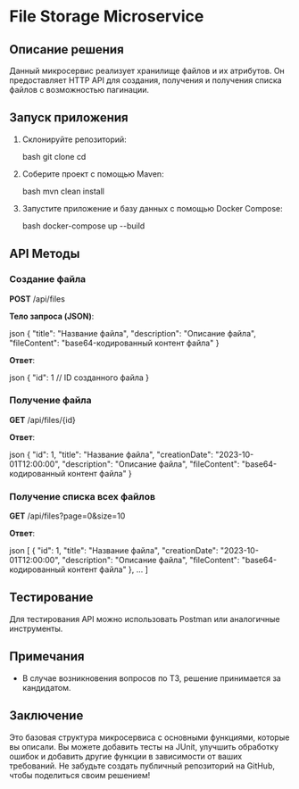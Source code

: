 # File Storage Microservice

## Описание решения

Данный микросервис реализует хранилище файлов и их атрибутов. Он предоставляет HTTP API для создания, получения и получения списка файлов с возможностью пагинации.

## Запуск приложения

1. Склонируйте репозиторий:

   bash
   git clone <repository-url>
   cd <repository-directory>

2. Соберите проект с помощью Maven:

   bash
   mvn clean install

3. Запустите приложение и базу данных с помощью Docker Compose:

   bash
   docker-compose up --build


## API Методы

### Создание файла

**POST** /api/files

**Тело запроса (JSON)**:

json
{
"title": "Название файла",
"description": "Описание файла",
"fileContent": "base64-кодированный контент файла"
}

**Ответ**:

json
{
"id": 1 // ID созданного файла
}

### Получение файла

**GET** /api/files/{id}

**Ответ**:

json
{
"id": 1,
"title": "Название файла",
"creationDate": "2023-10-01T12:00:00",
"description": "Описание файла",
"fileContent": "base64-кодированный контент файла"
}


### Получение списка всех файлов

**GET** /api/files?page=0&size=10

**Ответ**:

json
[
{
"id": 1,
"title": "Название файла",
"creationDate": "2023-10-01T12:00:00",
"description": "Описание файла",
"fileContent": "base64-кодированный контент файла"
},
...
]


## Тестирование

Для тестирования API можно использовать Postman или аналогичные инструменты.

## Примечания

- В случае возникновения вопросов по ТЗ, решение принимается за кандидатом.

## Заключение

Это базовая структура микросервиса с основными 
функциями, которые вы описали. Вы можете добавить тесты 
на JUnit, улучшить обработку ошибок и добавить другие 
функции в зависимости от ваших требований. Не забудьте 
создать публичный репозиторий на GitHub, чтобы 
поделиться своим решением!
